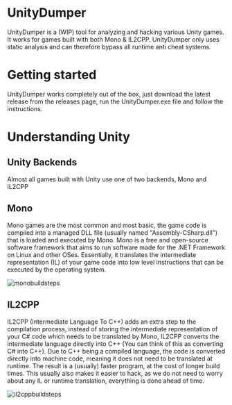 # UnityDumper

UnityDumper is a (WIP) tool for analyzing and hacking various Unity games. It works for games built with both Mono & IL2CPP. UnityDumper only uses static analysis and can therefore bypass all runtime anti cheat systems.

# Getting started
UnityDumper works completely out of the box, just download the latest release from the releases page, run the UnityDumper.exe file and follow the instructions.

# Understanding Unity

## Unity Backends
Almost all games built with Unity use one of two backends, Mono and IL2CPP

## Mono
Mono games are the most common and most basic, the game code is compiled into a managed DLL file (usually named "Assembly-CSharp.dll") that is loaded and executed by Mono. Mono is a free and open-source software framework that aims to run software made for the .NET Framework on Linux and other OSes. Essentially, it translates the intermediate representation (IL) of your game code into low level instructions that can be executed by the operating system.

![monobuildsteps](https://github.com/user-attachments/assets/732e0f2f-ad64-43e2-bfa6-2e09fa6a0294)

## IL2CPP
IL2CPP (Intermediate Language To C++) adds an extra step to the compilation process, instead of storing the intermediate representation of your C# code which needs to be translated by Mono, IL2CPP converts the intermediate language directly into C++ (You can think of this as converting C# into C++). Due to C++ being a compiled language, the code is converted directly into machine code, meaning it does not need to be translated at runtime. The result is a (usually) faster program, at the cost of longer build times. This usually also makes it easier to hack, as we do not need to worry about any IL or runtime translation, everything is done ahead of time.

![il2cppbuildsteps](https://github.com/user-attachments/assets/f332c19f-8ce7-4fca-bd35-f48c1daa13da)
